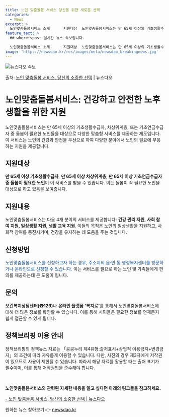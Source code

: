 ```yaml
---
title: 노인 맞춤돌봄 서비스 당신을 위한 새로운 선택
categories:
  - News
excerpt: >
  노인맞춤돌봄서비스 소개      지원대상  노인맞춤돌봄서비스는 만 65세 이상의 기초생활수급자, 차상위계층,…
feature_text: >
  ## whereispost 실시간 뉴스 속보입니다.

  노인맞춤돌봄서비스 소개      지원대상  노인맞춤돌봄서비스는 만 65세 이상의 기초생활수급자, 차상위계층,…
image: 'https://newsdao.kr/res/images/meta/newsdao_breakingnews.jpg'
---
```


![뉴스다오 속보](https://newsdao.kr/res/images/meta/newsdao_breakingnews.jpg)

<p>출처: <a href="https://newsdao.kr/4350" rel="dofollow">노인 맞춤돌봄 서비스, 당신의 소중한 선택</a> | 뉴스다오</p>

<h1>노인맞춤돌봄서비스: 건강하고 안전한 노후생활을 위한 지원</h1>

<p data-ke-size="size16">노인맞춤돌봄서비스는 만 65세 이상의 기초생활수급자, 차상위계층, 또는 기초연금수급자 중 돌봄이 필요한 노인들을 대상으로 다양한 맞춤형 서비스를 제공하는 제도입니다. 이 서비스는 노인의 건강과 안전을 우선으로 하여 다양한 분야에서 노인의 필요에 부응하는 지원을 제공합니다.</p>

<h2>지원대상</h2>

<p><b>만 65세 이상 기초생활수급자</b>, <b>만 65세 이상 차상위계층</b>, <b>만 65세 이상 기초연금수급자 중 돌봄이 필요한 노인</b>이 이 서비스를 받을 수 있습니다. 이는 돌봄이 꼭 필요한 노인을 대상으로 하고 있음을 보여줍니다.</p>

<h2>지원내용</h2>

<p>노인맞춤돌봄서비스는 다음 4개 분야의 서비스를 제공합니다: <b>건강 관리 지원, 사회 참여 지원, 일상생활 지원, 생활 교육 지원</b>. 이들의 목적은 노인의 일상생활을 지원하고, 사회적 참여를 증진시키며, 건강을 유지하는 데 도움을 주는 것입니다.</p>

<h2>신청방법</h2>

<p><span style="color: #1a5490;">노인맞춤돌봄서비스를 신청하고자 하는 경우, 주소지의 읍·면·동 행정복지센터를 방문하거나 온라인으로 신청할 수 있습니다.</span> 이는 서비스를 필요로 하는 노인 및 가족들에게 편의를 제공하는데 큰 도움이 됩니다.</p>

<h2>문의</h2>

<p><b>보건복지상담센터(☎129)</b>나 <b>온라인 플랫폼 '복지로'</b>를 통해서 노인맞춤돌봄서비스에 대해 더 많은 정보를 확인할 수 있습니다. 이를 통해 시민들은 필요한 정보를 언제든지 쉽게 접근할 수 있게 됩니다.</p>

<h2>정책브리핑 이용 안내</h2>

<p>정책브리핑의 정책뉴스 자료는 「공공누리 제4유형:출처표시+상업적 이용금지+변경금지」의 조건에 따라 자유롭게 이용할 수 있습니다. 다만, 사진의 경우 제3자에게 저작권이 있으므로 사용이 제한될 수 있습니다. 따라서 해당 자료를 활용할 때는 출처 표기가 필수이며, 이를 통해 저작권법을 준수해야 합니다.</p>

<p data-ke-size="size16">&nbsp;</p>

<p><b>노인맞춤돌봄서비스와 관련된 자세한 내용을 알고 싶다면 아래의 링크들을 참고하세요.</b></p>

<p><a href="https://newsdao.kr/4350">- 노인 맞춤돌봄 서비스, 당신의 소중한 선택 | 뉴스다오</a></p> 

원하는 뉴스 찾아보기 👉 <a href="https://newsdao.kr" rel="dofollow">newsdao.kr</a>


